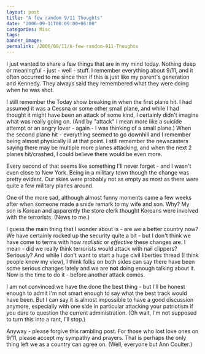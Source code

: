 ```yaml
---
layout: post
title: "A few random 9/11 Thoughts"
date: "2006-09-11T08:09:00+06:00"
categories: Misc 
tags: 
banner_image: 
permalink: /2006/09/11/A-few-random-911-Thoughts
---
```


I just wanted to share a few things that are in my mind today. Nothing deep or meaningful - just - well - stuff. I remember everything about 9/11, and it often occurred to me since then if this is just like my parent's generation and Kennedy. They always said they remembered what they were doing when he was shot.
<!--more-->
I still remember the Today show breaking in when the first plane hit. I had assumed it was a Cessna or some other small plane, and while I had thought it might have been an attack of some kind, I certainly didn't imagine what was really going on. (And by "attack" I mean more like a suicide attempt or an angry lover - again - I was thinking of a small plane.) When the second plane hit - everything seemed to go downhill and I remember being almost physically ill at that point. I still remember the newscasters saying there may be multiple more planes attacking, and when the next 2 planes hit/crashed, I could believe there would be even more.

Every second of that seems like something I'll never forget - and I wasn't even close to New York. Being in a military town though the change was pretty evident. Our skies were probably not as empty as most as there were quite a few military planes around. 

One of the more sad, although almost funny moments came a few weeks after when someone made a snide remark to my wife and son. Why? My son is Korean and apparently the store clerk thought Koreans were involved with the terrorists. (News to me.) 

I guess the main thing that I wonder about is - are we a better country now? We have certainly rocked up the security quite a bit - but I don't think we have come to terms with how <i>realistic</i> or <i>effective</i> these changes are. I mean - did we really think terrorists would attack with nail clippers? Seriously? And while I don't want to start a huge civil liberties thread (I think people know my view), I think folks on both sides can say there have been some serious changes lately and we are <b>not</b> doing enough talking about it. Now is the time to do it - before another attack comes. 

I am not convinced we have the done the best thing - but I'll be honest enough to admit I'm not smart enough to say what the best track would have been. But I can say it is almost impossible to have a good discussion anymore, especially with one side in particular attacking your patriotism if you dare to question the current administration. (Oh wait, I'm not supposed to turn this into a rant, I'll stop.)

Anyway - please forgive this rambling post. For those who lost love ones on 9/11, please accept my sympathy and prayers. That is perhaps the only thing left we as a country can agree on. (Well, everyone but Ann Coulter.)